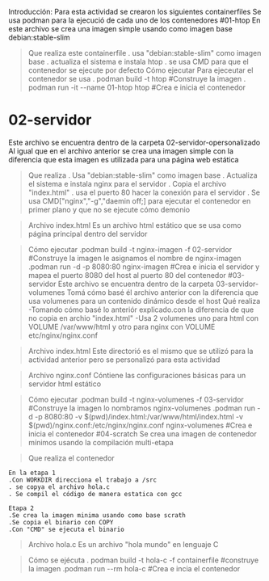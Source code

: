 Introducción: Para esta actividad se crearon los siguientes containerfiles
Se usa podman para la ejecució de cada uno de los contenedores
#01-htop
En este archivo se crea una imagen simple usando como imagen base debian:stable-slim
> Que realiza este containerfile
	. usa "debian:stable-slim" como imagen base 
	. actualiza el sistema e instala htop 
	. se usa CMD para que el contenedor se ejecute por defecto 
> Cómo ejecutar 
 Para ejeceutar el contenedor se usa
	. podman build -t htop  #Construye la imagen
	. podman run -it --name 01-htop htop #Crea e inicia el contenedor
# 02-servidor
Este archivo se encuentra dentro de la carpeta 02-servidor-opersonalizado
Al igual que en el archivo anterior se crea una imagen simple con la diferencia que esta imagen es utilizada para una página web estática 

> Que realiza 
	. Usa "debian:stable-slim" como imagen base
	. Actualiza el sistema e instala nginx para el servidor
	. Copia el archivo "index.html"
	. usa el puerto 80 hacer la conexión para el servidor 
	. Se usa CMD["nginx","-g","daemin off;] para ejecutar el contenedor en primer plano y que no se ejecute cómo demonio 

> Archivo index.html 
Es un archivo html estático que se usa como página principal dentro del servidor 

> Cómo ejecutar 
	.podman build -t nginx-imagen -f 02-servidor #Construye la imagen le asignamos el nombre de nginx-imagen 
	.podman run -d -p 8080:80 nginx-imagen #Crea e inicia el servidor y mapea el puerto 8080 del host al puerto 80 del contenedor
#03-servidor
Este archivo se encuentra dentro de la carpeta 03-servidor-volumenes
Tomá cómo basé él archivo anterior con la diferencia que usa volumenes para un contenido dinámico desde el host 
>Qué realiza 
	-Tomando cómo basé lo anteriór explicado.con la diferencia de que no copia en archio "index.html"
	-Usa 2 volumenes uno para html con VOLUME /var/www/html
         y otro para nginx con VOLUME etc/nginx/nginx.conf

>Archivo index.html
Este directorió es el mismo que se utilizó para la actividad anterior pero se personalizó para esta actividad

>Archivo nginx.conf
Cóntiene las configuraciones básicas para un servidor  html estático 

>Cómo ejecutar
	.podman build -t nginx-volumenes -f 03-servidor #Construye la imagen lo nombramos nginx-volumenes
	.podman run -d -p 8080:80 -v $(pwd)/index.html:/var/www/html/index.html -v $(pwd)/nginx.conf:/etc/nginx/nginx.conf nginx-volumenes
	#Crea e inicia el contenedor 
#04-scratch
Se crea una imagen de contenedor mínimos usando la compilación multi-etapa

>Que realiza el contenedor 
	
	En la etapa 1 
	.Con WORKDIR direcciona el trabajo a /src
	. se copya el archivo hola.c
	. Se compil el código de manera estatica con gcc 
	
	Etapa 2
	.Se crea la imagen minima usando como base scrath
	.Se copia el binario con COPY
	.Con "CMD" se ejecuta el binario 
> Archivo hola.c
 Es un archivo "hola mundo" en lenguaje C 

> Cómo se ejécuta
	. podman build -t hola-c -f containerfile  #construye la imagen
	.podman run --rm hola-c #Crea e incia el contenedor 
 
	
